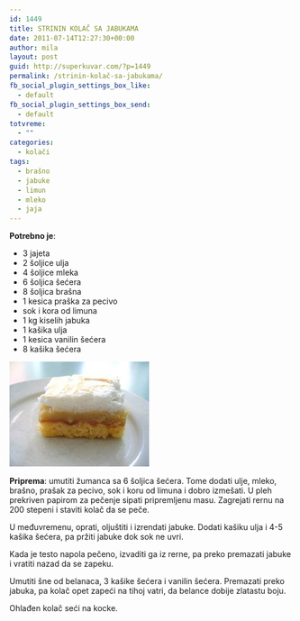 ```yaml
---
id: 1449
title: STRININ KOLAČ SA JABUKAMA
date: 2011-07-14T12:27:30+00:00
author: mila
layout: post
guid: http://superkuvar.com/?p=1449
permalink: /strinin-kolač-sa-jabukama/
fb_social_plugin_settings_box_like:
  - default
fb_social_plugin_settings_box_send:
  - default
totvreme:
  - ""
categories:
  - kolači
tags:
  - brašno
  - jabuke
  - limun
  - mleko
  - jaja
---
```

**Potrebno je**:

  * 3 jajeta
  * 2 šoljice ulja
  * 4 šoljice mleka
  * 6 šoljica šećera
  * 8 šoljica brašna
  * 1 kesica praška za pecivo
  * sok i kora od limuna
  * 1 kg kiselih jabuka
  * 1 kašika ulja
  * 1 kesica vanilin šećera
  * 8 kašika šećera

<img class="alignnone size-full wp-image-1450" title="strininkolac" src="/wp-content/uploads/2011/07/strininkolac.jpg" alt="" width="248" height="186" /> 

**Priprema**: umutiti žumanca sa 6 šoljica šećera. Tome dodati ulje, mleko, brašno, prašak za pecivo, sok i koru od limuna i dobro izmešati. U pleh prekriven papirom za pečenje sipati pripremljenu masu. Zagrejati rernu na 200 stepeni i staviti kolač da se peče.

U međuvremenu, oprati, oljuštiti i izrendati jabuke. Dodati kašiku ulja i 4-5 kašika šećera, pa pržiti jabuke dok sok ne uvri.

Kada je testo napola pečeno, izvaditi ga iz rerne, pa preko premazati jabuke i vratiti nazad da se zapeku.

Umutiti šne od belanaca, 3 kašike šećera i vanilin šećera. Premazati preko jabuka, pa kolač opet zapeći na tihoj vatri, da belance dobije zlatastu boju.

Ohlađen kolač seći na kocke.